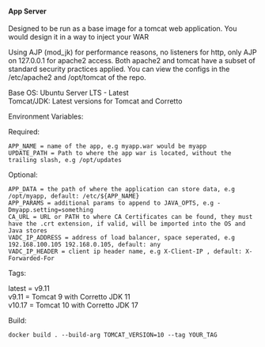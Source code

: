 #### App Server  
Designed to be run as a base image for a tomcat web application.  You would design it in a way to inject your WAR      
    
Using AJP (mod_jk) for performance reasons, no listeners for http, only AJP on 127.0.0.1 for apache2 access. Both apache2 and tomcat have a subset of standard security practices applied. You can view the configs in the /etc/apache2 and /opt/tomcat of the repo.
    
Base OS: Ubuntu Server LTS - Latest    
Tomcat/JDK: Latest versions for Tomcat and Corretto    
    
Environment Variables:    
    
Required:    
````
APP_NAME = name of the app, e.g myapp.war would be myapp
UPDATE_PATH = Path to where the app war is located, without the trailing slash, e.g /opt/updates
````
    
Optional:    
````
APP_DATA = the path of where the application can store data, e.g /opt/myapp, default: /etc/${APP_NAME}
APP_PARAMS = additional params to append to JAVA_OPTS, e.g -Dmyapp.setting=something
CA_URL = URL or PATH to where CA Certificates can be found, they must have the .crt extension, if valid, will be imported into the OS and Java stores
VADC_IP_ADDRESS = address of load balancer, space seperated, e.g 192.168.100.105 192.168.0.105, default: any
VADC_IP_HEADER = client ip header name, e.g X-Client-IP , default: X-Forwarded-For
````
Tags:
    
latest = v9.11    
v9.11 = Tomcat 9 with Corretto JDK 11    
v10.17 = Tomcat 10 with Corretto JDK 17    
    
Build:  
````
docker build . --build-arg TOMCAT_VERSION=10 --tag YOUR_TAG
````
    
